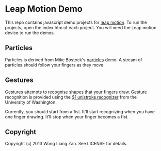 # Leap Motion Demo

This repo contains javascript demo projects for [leap motion](http://www.leapmotion.com). To run the projects, open the index.htm of each project. You will need the Leap motion device to run the demos.

## Particles

Particles is derived from Mike Bostock's [particles](https://gist.github.com/1062544) demo. A stream of particles should follow your fingers as they move.

## Gestures

Gestures attempts to recognise shapes that your fingers draw. Gesture recognition is provided using the [$1 unistroke recognizer](http://depts.washington.edu/aimgroup/proj/dollar/) from the University of Washington.

Currently, you should start from a fist. It'll start recognizing when you have one finger drawing. It'll stop when your finger becomes a fist.

## Copyright

Copyright (c) 2013 Wong Liang Zan. See LICENSE for details.
